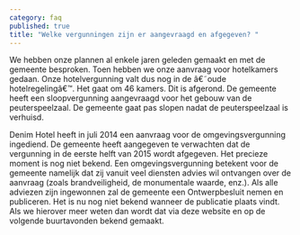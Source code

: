 ```yaml
---
category: faq
published: true
title: "Welke vergunningen zijn er aangevraagd en afgegeven? "
---
```


We hebben onze plannen al enkele jaren geleden gemaakt en met de gemeente besproken. Toen hebben we onze aanvraag voor hotelkamers gedaan. Onze hotelvergunning valt dus nog in de â€˜oude hotelregelingâ€™. Het gaat om 46 kamers. Dit is afgerond.
De gemeente heeft een sloopvergunning aangevraagd voor het gebouw van de peuterspeelzaal. De gemeente gaat pas slopen nadat de peuterspeelzaal is verhuisd.

Denim Hotel heeft in juli 2014 een aanvraag voor de omgevingsvergunning ingediend. De gemeente heeft aangegeven te verwachten dat de vergunning in de eerste helft van 2015 wordt afgegeven. Het precieze moment is nog niet bekend. Een omgevingsvergunning betekent voor de gemeente namelijk dat zij vanuit veel diensten advies wil ontvangen over de aanvraag (zoals brandveiligheid, de monumentale waarde, enz.). Als alle adviezen zijn ingewonnen zal de gemeente een Ontwerpbesluit nemen en publiceren. Het is nu nog niet bekend wanneer de publicatie plaats vindt. Als we hierover meer weten dan wordt dat via deze website en op de volgende buurtavonden bekend gemaakt.